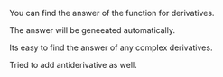 You can find the answer of the function for derivatives.

The answer will be geneeated automatically.

Its easy to find the answer of any complex derivatives.

Tried to add antiderivative as well.
